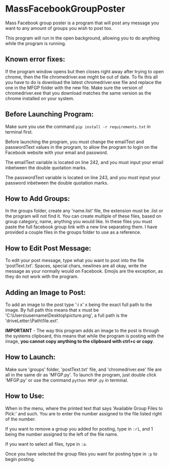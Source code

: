 # MassFacebookGroupPoster

Mass Facebook group poster is a program that will post any message you want to any amount of groups you wish to post too.

This program will run in the open background, allowing you to do anything while the program is running.

## Known error fixes:
If the program window opens but then closes right away after trying to open chrome, then the file chromedriver.exe might be out of date. To fix this all you have to do is download the latest chromedriver.exe file and replace the one in the MFGP folder with the new file. Make sure the version of chromedriver.exe that you download matches the same version as the chrome installed on your system.

## Before Launching Program:
Make sure you use the command `pip install -r requirements.txt` in terminal first.

Before launching the program, you must change the emailText and passwordText values in the program, to allow the program to login on the Facebook website with your email and password.

The emailText variable is located on line 242, and you must input your email inbetween the double quotation marks.

The passwordText variable is located on line 243, and you must input your password inbetween the double quotation marks.

## How to Add Groups:
In the groups folder, create any 'name.list' file, the extension must be .list or the program will not find it. You can create multiple of these files, based on group category, name, anything you would like. In these files you must paste the full facebook group link with a new line separating them. I have provided a couple files in the groups folder to use as a reference.

## How to Edit Post Message:
To edit your post message, type what you want to post into the file 'postText.txt'. Spaces, special chars, newlines are all okay, write the message as your normally would on Facebook. Emojis are the exception, as they do not work with the program.

## Adding an Image to Post:
To add an image to the post type ':i x' x being the exact full path to the image. By full path this means that x must be 'C:\Users\username\Desktop\picture.png', a full path is the 'driveLetter:\Path\file.ext'.

**IMPORTANT** - The way this program adds an image to the post is through the systems clipboard, this means that while the program is posting with the image, **you cannot copy anything to the clipboard with ctrl+c or copy**.

## How to Launch:
Make sure 'groups' folder, 'postText.txt' file, and 'chromedriver.exe' file are all in the same dir as 'MFGP.py'. To launch the program, just double click 'MFGP.py' or use the command `python MFGP.py` in terminal.

## How to Use:
When in the menu, where the printed text that says 'Available Group Files to Pick:' and such. You are to enter the number assigned to the file listed right of the number.

If you want to remove a group you added for posting, type in `:r1`, and 1 being the number assigned to the left of the file name.

If you want to select all files, type in `:a`.

Once you have selected the group files you want for posting type in `:p` to begin posting.
